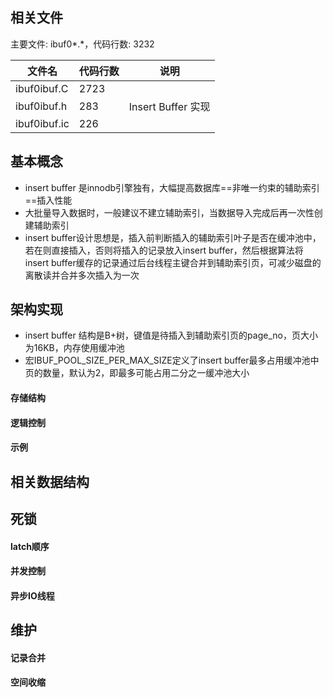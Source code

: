 ## 相关文件
主要文件: ibuf0*.*，代码行数: 3232

文件名| 代码行数 |说明
---|---|---
ibuf0ibuf.C |2723|
ibuf0ibuf.h |283 |Insert Buffer 实现
ibuf0ibuf.ic |226|
## 基本概念
- insert buffer 是innodb引擎独有，大幅提高数据库==非唯一约束的辅助索引==插入性能
- 大批量导入数据时，一般建议不建立辅助索引，当数据导入完成后再一次性创建辅助索引
- insert buffer设计思想是，插入前判断插入的辅助索引叶子是否在缓冲池中，若在则直接插入，否则将插入的记录放入insert buffer，然后根据算法将insert buffer缓存的记录通过后台线程主键合并到辅助索引页，可减少磁盘的离散读并合并多次插入为一次
## 架构实现
- insert buffer 结构是B+树，键值是待插入到辅助索引页的page_no，页大小为16KB，内存使用缓冲池
- 宏IBUF_POOL_SIZE_PER_MAX_SIZE定义了insert buffer最多占用缓冲池中页的数量，默认为2，即最多可能占用二分之一缓冲池大小
#### 存储结构
#### 逻辑控制
#### 示例
## 相关数据结构
## 死锁
#### latch顺序
#### 并发控制
#### 异步IO线程
## 维护
#### 记录合并
#### 空间收缩
